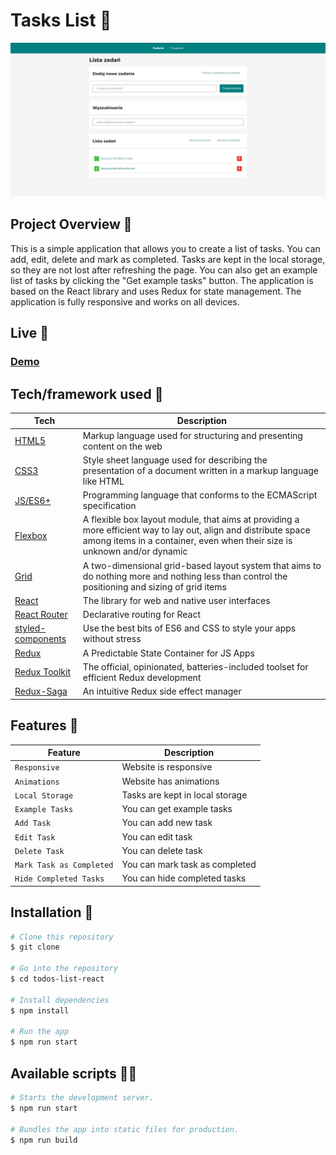 # Tasks List 📝

![Tasks List](public/viewApp.png)

## Project Overview 🎉

This is a simple application that allows you to create a list of tasks. You can add, edit, delete and mark as completed.
Tasks are kept in the local storage, so they are not lost after refreshing the page. You can also get an example list of tasks by clicking the "Get example tasks" button. The application is based on the React library and uses Redux for state management. The application is fully responsive and works on all devices.

## Live 📍

### [Demo](https://piotrpaczuski.github.io/todos-list-react-typescript/)

## Tech/framework used 🔧

| Tech                                                                                                          | Description                                                                                                                                                                                 |
|---------------------------------------------------------------------------------------------------------------|---------------------------------------------------------------------------------------------------------------------------------------------------------------------------------------------|
| [HTML5](https://developer.mozilla.org/en-US/docs/Web/Guide/HTML/HTML5)                                        | Markup language used for structuring and presenting content on the web                                                                                                                      |
| [CSS3](https://developer.mozilla.org/en-US/docs/Web/CSS)                                                      | Style sheet language used for describing the presentation of a document written in a markup language like HTML                                                                              |
| [JS/ES6+](https://developer.mozilla.org/en-US/docs/Web/JavaScript)                                            | Programming language that conforms to the ECMAScript specification                                                                                                                          |
| [Flexbox](https://developer.mozilla.org/en-US/docs/Web/CSS/CSS_Flexible_Box_Layout/Basic_Concepts_of_Flexbox) | A flexible box layout module, that aims at providing a more efficient way to lay out, align and distribute space among items in a container, even when their size is unknown and/or dynamic |
| [Grid](https://developer.mozilla.org/en-US/docs/Web/CSS/CSS_Grid_Layout)                                      | A two-dimensional grid-based layout system that aims to do nothing more and nothing less than control the positioning and sizing of grid items                                              |
| [React](https://pl.legacy.reactjs.org/)                                                                       | The library for web and native user interfaces                                                                                                                                              |
| [React Router](https://reactrouter.com/)                                                                      | Declarative routing for React                                                                                                                                                               |
| [styled-components](https://styled-components.com/)                                                           | Use the best bits of ES6 and CSS to style your apps without stress                                                                                                                          |
| [Redux](https://redux.js.org/)                                                                                | A Predictable State Container for JS Apps                                                                                                                                                   |
| [Redux Toolkit](https://redux-toolkit.js.org/)                                                                | The official, opinionated, batteries-included toolset for efficient Redux development                                                                                                       |
| [Redux-Saga](https://redux-saga.js.org/)                                                                      | An intuitive Redux side effect manager                                                                                                                                                      |

[//]: # (## Screenshots 📺)

## Features 🚀
| Feature                  | Description                     |
|--------------------------|---------------------------------|
| `Responsive`             | Website is responsive           |
| `Animations`             | Website has animations          |
| `Local Storage`          | Tasks are kept in local storage |
| `Example Tasks`          | You can get example tasks       |
| `Add Task`               | You can add new task            |
| `Edit Task`              | You can edit task               |
| `Delete Task`            | You can delete task             |
| `Mark Task as Completed` | You can mark task as completed  |
| `Hide Completed Tasks`   | You can hide completed tasks    |

## Installation 💾

```bash
# Clone this repository
$ git clone

# Go into the repository
$ cd todos-list-react

# Install dependencies
$ npm install
    
# Run the app
$ npm run start
```

## Available scripts 👨‍💻

```bash
# Starts the development server.
$ npm run start

# Bundles the app into static files for production.
$ npm run build
```
